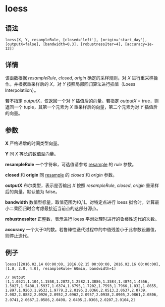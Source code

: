 # loess

## 语法

`loess(X, Y, resampleRule, [closed='left'], [origin='start_day'],
[outputX=false], [bandwidth=0.3], [robustnessIter=4], [accuracy=1e-12])`

## 详情

该函数根据 *resampleRule*, *closed*, *origin* 确定的采样规则，对
*X* 进行重采样操作。并根据重采样后的 *X*，对 *Y* 按照局部回归算法进行插值（Loess
Interpolatiion）。

若不指定 *outputX*，仅返回一个对 *Y* 插值后的向量。若指定 *outputX* =
true，则返回一个 tuple，其第一个元素为 *X* 重采样后的向量，第二个元素为对 *Y* 插值后的向量。

## 参数

**X** 严格递增的时间类型向量。

**Y** 同 *X* 等长的数值型向量。

**resampleRule** 一个字符串，可选值请参考 [resample](../r/resample.md) 的
*rule* 参数。

**closed** 和 **origin** 同 [resample](../r/resample.md) 的
*closed* 和 *origin* 参数。

**outputX** 布尔类型，表示是否输出 *X* 按照 *resampleRule*, *closed*,
*origin* 重采样后的向量。默认值为 false。

**bandwidth** 数值型标量，取值范围为(0,1]。对特定点进行 loess 拟合时，计算最小二乘回归时会考虑最接近当前点的这部分源点。

**robustnessIter** 正整数，表示进行 loess 平滑处理时进行的鲁棒性迭代的次数。

**accuracy** 一个大于0的数。若鲁棒性迭代过程中的中值残差小于此参数设置值，则停止迭代。

## 例子

```
loess([2016.02.14 00:00:00, 2016.02.15 00:00:00, 2016.02.16 00:00:00], [1.0, 2.0, 4.0], resampleRule=`60min, bandwidth=1)

// output
[1,1.0521,1.104,1.1558,1.2072,1.2582,1.3086,1.3584,1.4074,1.4556,
1.5027,1.5488,1.5937,1.6374,1.6795,1.7202,1.7593,1.7966,1.832,1.8655,
1.897,1.9263,1.9533,1.9779,2,2.0195,2.0366,2.0513,2.0637,2.0739,
2.082,2.0882,2.0926,2.0952,2.0962,2.0957,2.0938,2.0905,2.0861,2.0806,
2.0741,2.0667,2.0586,2.0498，2.0405,2.0308,2.0207,2.0104,2]
```

